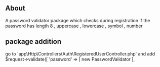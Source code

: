 ## About
A password validator package which checks during registration if the password has length 8 , uppercase , lowercase , symbol , number 

## package addition 
go to 'app\Http\Controllers\Auth\RegisteredUserController.php' and add 
$request->validate([
        'password' => [
            new PasswordValidator
],
